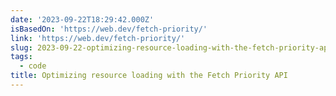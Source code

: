 ```yaml
---
date: '2023-09-22T18:29:42.000Z'
isBasedOn: 'https://web.dev/fetch-priority/'
link: 'https://web.dev/fetch-priority/'
slug: 2023-09-22-optimizing-resource-loading-with-the-fetch-priority-api
tags:
  - code
title: Optimizing resource loading with the Fetch Priority API
---
```


